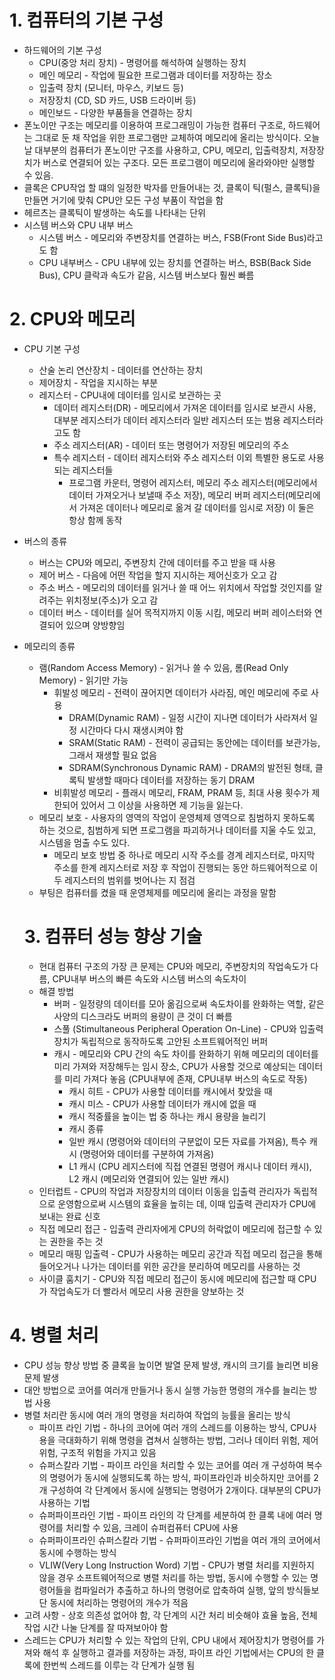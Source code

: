 # 1. 컴퓨터의 기본 구성

* 하드웨어의 기본 구성
  * CPU(중앙 처리 장치) - 명령어를 해석하여 실행하는 장치
  * 메인 메모리 - 작업에 필요한 프로그램과 데이터를 저장하는 장소
  * 입출력 장치 (모니터, 마우스, 키보드 등)
  * 저장장치 (CD, SD 카드, USB 드라이버 등)
  * 메인보드 - 다양한 부품들을 연결하는 장치
* 폰노이만 구조는 메모리를 이용하여 프로그래밍이 가능한 컴퓨터 구조로, 하드웨어는 그대로 둔 채 작업을 위한 프로그램만 교체하여 메모리에 올리는 방식이다. 오늘날 대부분의 컴퓨터가 폰노이만 구조를 사용하고, CPU, 메모리, 입출력장치, 저장장치가 버스로 연결되어 있는 구조다. 모든 프로그램이 메모리에 올라와야만 실행할 수 있음.
* 클록은 CPU작업 할 떄의 일정한 박자를 만들어내는 것, 클록이 틱(펄스, 클록틱)을 만들면 거기에 맞춰 CPU안 모든 구성 부품이 작업을 함
* 헤르츠는 클록틱이 발생하는 속도를 나타내는 단위
* 시스템 버스와 CPU 내부 버스
  * 시스템 버스 - 메모리와 주변장치를 연결하는 버스, FSB(Front Side Bus)라고도 함
  * CPU 내부버스 - CPU 내부에 있는 장치를 연결하는 버스, BSB(Back Side Bus), CPU 클락과 속도가 같음, 시스템 버스보다 훨씬 빠름


# 2. CPU와 메모리

* CPU 기본 구성
  * 산술 논리 연산장치 - 데이터를 연산하는 장치
  * 제어장치 - 작업을 지시하는 부분
  * 레지스터 - CPU내에 데이터를 임시로 보관하는 곳
    * 데이터 레지스터(DR) - 메모리에서 가져온 데이터를 임시로 보관시 사용, 대부분 레지스터가 데이터 레지스터라 일반 레지스터 또는 범용 레지스터라고도 함
    * 주소 레지스터(AR) - 데이터 또는 명령어가 저장된 메모리의 주소
    * 특수 레지스터 - 데이터 레지스터와 주소 레지스터 이외 특별한 용도로 사용되는 레지스터들
      * 프로그램 카운터, 명령어 레지스터, 메모리 주소 레지스터(메모리에서 데이터 가져오거나 보낼때 주소 저장), 메모리 버퍼 레지스터(메모리에서 가져온 데이터나 메모리로 옮겨 갈 데이터를 임시로 저장) 이 둘은 항상 함께 동작

* 버스의 종류
  * 버스는 CPU와 메모리, 주변장치 간에 데이터를 주고 받을 때 사용
  * 제어 버스 - 다음에 어떤 작업을 할지 지시하는 제어신호가 오고 감
  * 주소 버스 - 메모리의 데이터를 읽거나 쓸 때 어느 위치에서 작업할 것인지를 알려주는 위치정보(주소)가 오고 감
  * 데이터 버스 - 데이터를 실어 목적지까지 이동 시킴, 메모리 버퍼 레이스터와 연결되어 있으며 양방향임

* 메모리의 종류
  * 램(Random Access Memory) - 읽거나 쓸 수 있음, 롬(Read Only Memory) - 읽기만 가능
    * 휘발성 메모리 - 전력이 끊어지면 데이터가 사라짐, 메인 메모리에 주로 사용
      * DRAM(Dynamic RAM) - 일정 시간이 지나면 데이터가 사라져서 일정 시간마다 다시 재생시켜야 함
      * SRAM(Static RAM) - 전력이 공급되는 동안에는 데이터를 보관가능, 그래서 재생할 필요 없음
      * SDRAM(Synchronous Dynamic RAM) - DRAM의 발전된 형태, 클록틱 발생할 때마다 데이터를 저장하는 동기 DRAM
    * 비휘발성 메모리 - 플래시 메모리, FRAM, PRAM 등, 최대 사용 횟수가 제한되어 있어서 그 이상을 사용하면 제 기능을 잃는다.
  * 메모리 보호 - 사용자의 영역의 작업이 운영체제 영역으로 침범하지 못하도록 하는 것으로, 침범하게 되면 프로그램을 파괴하거나 데이터를 지울 수도 있고, 시스템을 멈출 수도 있다.
    * 메모리 보호 방법 중 하나로 메모리 시작 주소를 경계 레지스터로, 마지막 주소를 한계 레지스터로 저장 후 작업이 진행되는 동안 하드웨어적으로 이 두 레지스터의 범위를 벗어나는 지 점검
  * 부팅은 컴퓨터를 켰을 때 운영체제를 메모리에 올리는 과정을 말함


  # 3. 컴퓨터 성능 향상 기술

  * 현대 컴퓨터 구조의 가장 큰 문제는 CPU와 메모리, 주변장치의 작업속도가 다름, CPU내부 버스의 빠른 속도와 시스템 버스의 속도차이
  * 해결 방법
    * 버퍼 - 일정량의 데이터를 모아 옮김으로써 속도차이를 완화하는 역할, 같은 사양의 디스크라도 버퍼의 용량이 큰 것이 더 빠름
    * 스풀 (Stimultaneous Peripheral Operation On-Line) - CPU와 입출력장치가 독립적으로 동작하도록 고안된 소프트웨어적인 버퍼
    * 캐시 - 메모리와 CPU 간의 속도 차이를 완화하기 위해 메모리의 데이터를 미리 가져와 저장해두는 임시 장소, CPU가 사용할 것으로 예상되는 데이터를 미리 가져다 놓음 (CPU내부에 존재, CPU내부 버스의 속도로 작동)
      * 캐시 히트 - CPU가 사용할 데이터를 캐시에서 찾았을 때
      * 캐시 미스 - CPU가 사용할 데이터가 캐시에 없을 때
      * 캐시 적중률을 높이는 법 중 하나는 캐시 용량을 늘리기
      * 캐시 종류
      * 일반 캐시 (명령어와 데이터의 구분없이 모든 자료를 가져옴), 특수 캐시 (명령어와 데이터를 구분하여 가져옴)
      * L1 캐시 (CPU 레지스터에 직접 연결된 명령어 캐시나 데이터 캐시), L2 캐시 (메모리와  연결되어 있는 일반 캐시)
  * 인터럽트 - CPU의 작업과 저장장치의 데이터 이동을 입출력 관리자가 독립적으로 운영함으로써 시스템의 효율을 높히는 데, 이때 입출력 관리자가 CPU에 보내는 완료 신호
  * 직접 메모리 접근 - 입출력 관리자에게 CPU의 허락없이 메모리에 접근할 수 있는 권한을 주는 것
  * 메모리 매핑 입출력 - CPU가 사용하는 메모리 공간과 직접 메모리 접근을 통해 들어오거나 나가는 데이터를 위한 공간을 분리하여 메모리를 사용하는 것
  * 사이클 훔치기 - CPU와 직접 메모리 접근이 동시에 메모리에 접근할 때 CPU가 작업속도가 더 빨라서 메모리 사용 권한을 양보하는 것


# 4. 병렬 처리

* CPU 성능 향상 방법 중 클록을 높이면 발열 문제 발생, 캐시의 크기를 늘리면 비용 문제 발생
* 대안 방법으로 코어를 여러개 만들거나 동시 실행 가능한 명령의 개수를 늘리는 방법 사용
* 병렬 처리란 동시에 여러 개의 명령을 처리하여 작업의 능률을 올리는 방식
  * 파이프 라인 기법 - 하나의 코어에 여러 개의 스레드를 이용하는 방식, CPU사용을 극대화하기 위해 명령을 겹쳐서 실행하는 방법, 그러나 데이터 위험, 제어 위험, 구조적 위험을 가지고 있음 
  * 슈퍼스칼라 기법 - 파이프 라인을 처리할 수 있는 코어를 여러 개 구성하여 복수의 명령어가 동시에 실행되도록 하는 방식, 파이프라인과 비슷하지만 코어를 2개 구성하여 각 단계에서 동시에 실행되는 명령어가 2개이다. 대부분의 CPU가 사용하는 기법
  * 슈퍼파이프라인 기법 - 파이프 라인의 각 단계를 세분하여 한 클록 내에 여러 명령어를 처리할 수 있음, 크레이 슈퍼컴퓨터 CPU에 사용
  * 슈퍼파이프라인 슈퍼스칼라 기법 - 슈퍼파이프라인 기법을 여러 개의 코어에서 동시에 수행하는 방식
  * VLIW(Very Long Instruction Word) 기법 - CPU가 병렬 처리를 지원하지 않을 경우 소프트웨어적으로 병렬 처리를 하는 방법, 동시에 수행할 수 있는 명령어들을 컴파일러가 추출하고 하나의 명령어로 압축하여 실행, 앞의 방식들보단 동시에 처리하는 명령어의 개수가 적음
* 고려 사항 - 상호 의존성 없어야 함, 각 단계의 시간 처리 비슷해야 효율 높음, 전체 작업 시간 나눌 단계를 잘 따져보아야 함
* 스레드는 CPU가 처리할 수 있는 작업의 단위, CPU 내에서 제어장치가 명령어를 가져와 해석 후 실행하고 결과를 저장하는 과정, 파이프 라인 기법에서는 CPU의 한 클록에 한번씩 스레드를 이루는 각 단계가 실행 됨

